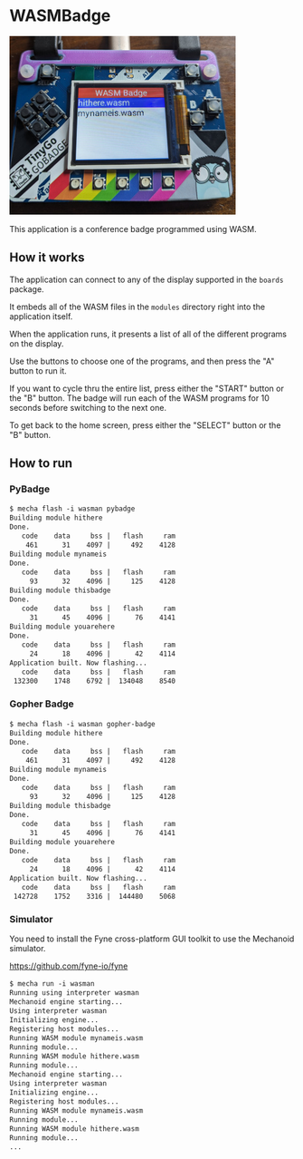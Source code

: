 # WASMBadge

![WASMBadge](../images/wasmbadge-pybadge.jpg)

This application is a conference badge programmed using WASM.

## How it works

The application can connect to any of the display supported in the `boards` package.

It embeds all of the WASM files in the `modules` directory right into the application itself.

When the application runs, it presents a list of all of the different programs on the display.

Use the buttons to choose one of the programs, and then press the "A" button to run it.

If you want to cycle thru the entire list, press either the "START" button or the "B" button. The badge will run each of the WASM programs for 10 seconds before switching to the next one.

To get back to the home screen, press either the "SELECT" button or the "B" button.

## How to run

### PyBadge

```
$ mecha flash -i wasman pybadge                                                     
Building module hithere                                                               
Done.                                                                                 
   code    data     bss |   flash     ram
    461      31    4097 |     492    4128                                             
Building module mynameis                                                              
Done.                                                                                 
   code    data     bss |   flash     ram                                             
     93      32    4096 |     125    4128                                             
Building module thisbadge                                                             
Done.                                                                                 
   code    data     bss |   flash     ram                                             
     31      45    4096 |      76    4141
Building module youarehere    
Done.                                
   code    data     bss |   flash     ram
     24      18    4096 |      42    4114
Application built. Now flashing...                                                    
   code    data     bss |   flash     ram
 132300    1748    6792 |  134048    8540
```

### Gopher Badge

```
$ mecha flash -i wasman gopher-badge
Building module hithere
Done.
   code    data     bss |   flash     ram
    461      31    4097 |     492    4128
Building module mynameis
Done.
   code    data     bss |   flash     ram
     93      32    4096 |     125    4128
Building module thisbadge
Done.
   code    data     bss |   flash     ram
     31      45    4096 |      76    4141
Building module youarehere
Done.
   code    data     bss |   flash     ram
     24      18    4096 |      42    4114
Application built. Now flashing...
   code    data     bss |   flash     ram
 142728    1752    3316 |  144480    5068
```

### Simulator

You need to install the Fyne cross-platform GUI toolkit to use the Mechanoid simulator.

https://github.com/fyne-io/fyne


```
$ mecha run -i wasman                                                                                                                                                        
Running using interpreter wasman                                                                                                                                             
Mechanoid engine starting...                                                                                                                                                 
Using interpreter wasman                                                                                                                                                     
Initializing engine...                                                                                                                                                       
Registering host modules...                                                                                                                                                  
Running WASM module mynameis.wasm                                                                                                                                            
Running module...                                                                                                                                                            
Running WASM module hithere.wasm                                                                                                                                             
Running module...                                                                                                                                                            
Mechanoid engine starting...                                                                                                                                                 
Using interpreter wasman                                                                                                                                                     
Initializing engine...                                                                                                                                                       
Registering host modules...                                                                                                                                                  
Running WASM module mynameis.wasm                                                                                                                                            
Running module...                                                                                                                                                            
Running WASM module hithere.wasm
Running module...
...
```